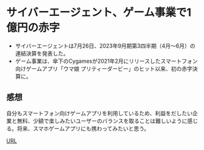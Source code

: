 # サイバーエージェント、ゲーム事業で1億円の赤字  
- サイバーエージェントは7月26日、2023年9月期第3四半期（4月～6月）の連結決算を発表した。
- ゲーム事業は、傘下のCygamesが2021年2月にリリースしたスマートフォン向けゲームアプリ「ウマ娘 プリティーダービー」のヒット以来、初の赤字決算に。
## 感想  
自分もスマートフォン向けゲームアプリを利用しているため、利益をだしたい企業と無料、少額で楽しみたいユーザーのバランスを取ることは難しいように感じる。将来、スマホゲームアプリにも携わってみたいと思う。  

[URL](https://www.itmedia.co.jp/news/articles/2307/26/news177.html)

